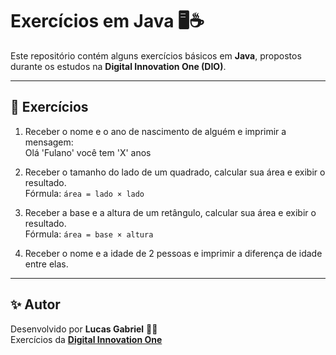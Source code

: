 # Exercícios em Java 🖥️☕

Este repositório contém alguns exercícios básicos em **Java**, propostos durante os estudos na **Digital Innovation One (DIO)**.

---

## 📌 Exercícios

1. Receber o nome e o ano de nascimento de alguém e imprimir a mensagem:  
Olá 'Fulano' você tem 'X' anos

2. Receber o tamanho do lado de um quadrado, calcular sua área e exibir o resultado.  
Fórmula: `área = lado × lado`

3. Receber a base e a altura de um retângulo, calcular sua área e exibir o resultado.  
Fórmula: `área = base × altura`

4. Receber o nome e a idade de 2 pessoas e imprimir a diferença de idade entre elas.

---

## ✨ Autor
Desenvolvido por **Lucas Gabriel** 👨‍💻  
Exercícios da **[Digital Innovation One](https://www.dio.me/)**  
